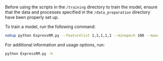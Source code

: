 Before using the scripts in the `/training` directory to train the model, ensure that the data and processes specified in the `/data_preparation` directory have been properly set up.

To train a model, run the following command:
```bash
nohup python ExpressRM.py --featurelist 1,1,1,1,1 --minepoch 100 --maxepoch 200 --testlist 0,1,2,3 &
```
For additional information and usage options, run:
```bash
python ExpressRM.py -h
```